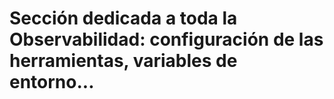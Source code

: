# Sección dedicada a toda la Observabilidad: configuración de las herramientas, variables de entorno...
